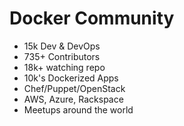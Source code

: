Docker Community
================
- 15k Dev & DevOps
- 735+ Contributors
- 18k+ watching repo
- 10k's Dockerized Apps
- Chef/Puppet/OpenStack
- AWS, Azure, Rackspace
- Meetups around the world
